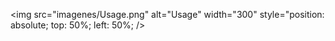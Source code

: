 <img src="imagenes/Usage.png" alt="Usage" width="300" style="position: absolute; top: 50%; left: 50%; />
